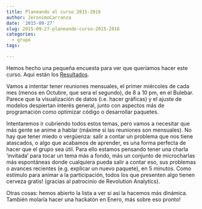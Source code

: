 ```yaml
---
title: Planeando el curso 2015-2016
author: JeronimoCarranza
date: '2015-09-27'
slug: 2015-09-27-planeando-curso-2015-2016
categories: 
  - grupo
tags:

---
```


Hemos hecho una pequeña encuesta para ver que queríamos hacer este curso. Aqui están los [Resultados](/posts/2015-09-27-planeando-curso-2015-2016/cuestionario-sevilla-r-sept-2015-resultados.pdf).

Vamos a intentar tener reuniones mensuales, el primer miércoles de cada mes (menos en Octubre, que sera el segundo), de 8 a 10 pm, en el Bulebar. Parece que la visualización de datos (i.e. hacer gráficas) y el ajuste de modelos despiertan interés general, junto con aspectos más de programación como optimizar código o desarrollar paquetes.

Intentaremos ir cubriendo todos estos temas, pero vamos a necesitar que más gente se anime a hablar (máxime si las reuniones son mensuales). No hay que tener miedo o vergüenza: salir a contar un problema que nos tiene atascados, o algo que acabamos de aprender, es una forma perfecta de hacer que el grupo sea útil. Para ello estamos pensando tener una charla ‘invitada’ para tocar un tema más a fondo, más un conjunto de microcharlas más espontáneas donde cualquiera pueda salir a contar eso, sus problemas o avances recientes (e.g. explicar un nuevo paquete), en 5 minutos. Como estímulo para animar a la participación, todos los que presenten algo tienen cerveza gratis! (gracias al patrocinio de Revolution Analytics).

Otras cosas: hemos abierto la lista a ver si así la hacemos más dinámica.  También molaría hacer una hackatón en Enero, más sobre eso pronto!

